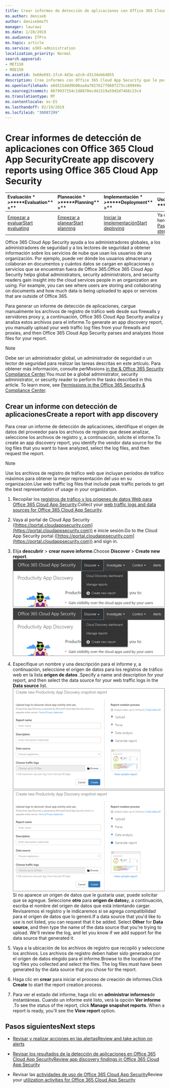 ```yaml
---
title: Crear informes de detección de aplicaciones con Office 365 Cloud App Security
ms.author: deniseb
author: denisebmsft
manager: laurawi
ms.date: 1/28/2019
ms.audience: ITPro
ms.topic: article
ms.service: o365-administration
localization_priority: Normal
search.appverid:
- MET150
- MOE150
ms.assetid: 3e68e691-1fc4-4d3e-a2c0-d3134eb64055
description: Cree informes con Office 365 Cloud App Security que le permita conocer cómo los usuarios de su organización usan Office 365 y otras aplicaciones.
ms.openlocfilehash: e0d515ddd9b08aa4a70276177060f273cc89949e
ms.sourcegitcommit: 8679937354c1d8870ecd41519a59d2d7468c23c4
ms.translationtype: MT
ms.contentlocale: es-ES
ms.lasthandoff: 02/19/2019
ms.locfileid: "30087299"
---
```

# <a name="create-app-discovery-reports-using-office-365-cloud-app-security"></a><span data-ttu-id="152f4-103">Crear informes de detección de aplicaciones con Office 365 Cloud App Security</span><span class="sxs-lookup"><span data-stu-id="152f4-103">Create app discovery reports using Office 365 Cloud App Security</span></span>

|<span data-ttu-id="152f4-104">Evaluación \* *\>*\*</span><span class="sxs-lookup"><span data-stu-id="152f4-104">\*\*\*\*Evaluation\*\* \>\*\*</span></span>|<span data-ttu-id="152f4-105">Planeación \* *\>*\*</span><span class="sxs-lookup"><span data-stu-id="152f4-105">\*\*\*\*Planning\*\* \>\*\*</span></span>|<span data-ttu-id="152f4-106">Implementación \* *\>*\*</span><span class="sxs-lookup"><span data-stu-id="152f4-106">\*\*\*\*Deployment\*\* \>\*\*</span></span>|<span data-ttu-id="152f4-107">Uso \* \* \* \*</span><span class="sxs-lookup"><span data-stu-id="152f4-107">\*\*\*\*Utilization\*\*\*\*</span></span>|
|:-----|:-----|:-----|:-----|
|[<span data-ttu-id="152f4-108">Empezar a evaluar</span><span class="sxs-lookup"><span data-stu-id="152f4-108">Start evaluating</span></span>](office-365-cas-overview.md) <br/> |[<span data-ttu-id="152f4-109">Empezar a planear</span><span class="sxs-lookup"><span data-stu-id="152f4-109">Start planning</span></span>](get-ready-for-office-365-cas.md) <br/> |[<span data-ttu-id="152f4-110">Iniciar la implementación</span><span class="sxs-lookup"><span data-stu-id="152f4-110">Start deploying</span></span>](turn-on-office-365-cas.md) <br/> |<span data-ttu-id="152f4-111">Ya está aquí.</span><span class="sxs-lookup"><span data-stu-id="152f4-111">You are here!</span></span>  <br/> [<span data-ttu-id="152f4-112">Pasos siguientes</span><span class="sxs-lookup"><span data-stu-id="152f4-112">Next steps</span></span>](#next-steps) <br/> |
   
<span data-ttu-id="152f4-p101">Office 365 Cloud App Security ayuda a los administradores globales, a los administradores de seguridad y a los lectores de seguridad a obtener información sobre los servicios de nube que usan los usuarios de una organización. Por ejemplo, puede ver dónde los usuarios almacenan y colaboran en documentos y cuántos datos se cargan en aplicaciones o servicios que se encuentran fuera de Office 365.</span><span class="sxs-lookup"><span data-stu-id="152f4-p101">Office 365 Cloud App Security helps global administrators, security administrators, and security readers gain insight into the cloud services people in an organization are using. For example, you can see where users are storing and collaborating on documents and how much data is being uploaded to apps or services that are outside of Office 365.</span></span>
  
<span data-ttu-id="152f4-115">Para generar un informe de detección de aplicaciones, cargue manualmente los archivos de registro de tráfico web desde sus firewalls y servidores proxy y, a continuación, Office 365 Cloud App Security analiza y analiza estos archivos para el informe.</span><span class="sxs-lookup"><span data-stu-id="152f4-115">To generate an app discovery report, you manually upload your web traffic log files from your firewalls and proxies, and then Office 365 Cloud App Security parses and analyzes those files for your report.</span></span>
  
> [!NOTE]
> <span data-ttu-id="152f4-p102">Debe ser un administrador global, un administrador de seguridad o un lector de seguridad para realizar las tareas descritas en este artículo. Para obtener más información, consulte perMissions [in the &amp; Office 365 Security Compliance Center](permissions-in-the-security-and-compliance-center.md).</span><span class="sxs-lookup"><span data-stu-id="152f4-p102">You must be a global administrator, security administrator, or security reader to perform the tasks described in this article. To learn more, see [Permissions in the Office 365 Security &amp; Compliance Center](permissions-in-the-security-and-compliance-center.md).</span></span> 
  
## <a name="create-a-report-with-app-discovery"></a><span data-ttu-id="152f4-118">Crear un informe con detección de aplicaciones</span><span class="sxs-lookup"><span data-stu-id="152f4-118">Create a report with app discovery</span></span>

<span data-ttu-id="152f4-119">Para crear un informe de detección de aplicaciones, identifique el origen de datos del proveedor para los archivos de registro que desee analizar, seleccione los archivos de registro y, a continuación, solicite el informe.</span><span class="sxs-lookup"><span data-stu-id="152f4-119">To create an app discovery report, you identify the vendor data source for the log files that you want to have analyzed, select the log files, and then request the report.</span></span>
  
> [!NOTE]
> <span data-ttu-id="152f4-120">Use los archivos de registro de tráfico web que incluyan períodos de tráfico máximos para obtener la mejor representación del uso en su organización.</span><span class="sxs-lookup"><span data-stu-id="152f4-120">Use web traffic log files that include peak traffic periods to get the best representation of usage in your organization.</span></span> 
  
1. <span data-ttu-id="152f4-121">Recopilar los [registros de tráfico y los orígenes de datos Web para Office 365 Cloud App Security](web-traffic-logs-and-data-sources-for-ocas.md).</span><span class="sxs-lookup"><span data-stu-id="152f4-121">Collect your [web traffic logs and data sources for Office 365 Cloud App Security](web-traffic-logs-and-data-sources-for-ocas.md).</span></span>
    
2. <span data-ttu-id="152f4-122">Vaya al portal de Cloud App Security ([https://portal.cloudappsecurity.com](https://portal.cloudappsecurity.com)) e inicie sesión.</span><span class="sxs-lookup"><span data-stu-id="152f4-122">Go to the Cloud App Security portal ([https://portal.cloudappsecurity.com](https://portal.cloudappsecurity.com)) and sign in.</span></span> 
       
3. <span data-ttu-id="152f4-123">Elija **descubrir** \> **crear nuevo informe**.</span><span class="sxs-lookup"><span data-stu-id="152f4-123">Choose **Discover** \> **Create new report**.</span></span> <br><span data-ttu-id="152f4-124">![En el portal de Office 365 CAS, elija descubrir](media/73b5299f-94b5-49dd-a00f-154d188eb2c5.png)</span><span class="sxs-lookup"><span data-stu-id="152f4-124">![In the Office 365 CAS portal, choose Discover](media/73b5299f-94b5-49dd-a00f-154d188eb2c5.png)</span></span><br>
  
4. <span data-ttu-id="152f4-125">Especifique un nombre y una descripción para el informe y, a continuación, seleccione el origen de datos para los registros de tráfico web en la lista **origen de datos** .</span><span class="sxs-lookup"><span data-stu-id="152f4-125">Specify a name and description for your report, and then select the data source for your web traffic logs in the **Data source** list.</span></span> <br><span data-ttu-id="152f4-126">![En entidades de certificación de O365 \> , elija descubrir crear nuevo informe.](media/22e660f0-5eb2-49fa-9fea-f88a5809a07b.png)</span><span class="sxs-lookup"><span data-stu-id="152f4-126">![In O365 CAS, choose Discover \> Create new report](media/22e660f0-5eb2-49fa-9fea-f88a5809a07b.png)</span></span><br><span data-ttu-id="152f4-p103">Si no aparece un origen de datos que le gustaría usar, puede solicitar que se agregue. Seleccione **otro** para **origen de datos**y, a continuación, escriba el nombre del origen de datos que está intentando cargar. Revisaremos el registro y le indicaremos si se agrega compatibilidad para el origen de datos que lo generó.</span><span class="sxs-lookup"><span data-stu-id="152f4-p103">If a data source that you'd like to use is not listed, you can request that it be added. Select **Other** for **Data source**, and then type the name of the data source that you're trying to upload. We'll review the log, and let you know if we add support for the data source that generated it.</span></span> 
  
5. <span data-ttu-id="152f4-p104">Vaya a la ubicación de los archivos de registro que recopiló y seleccione los archivos. Los archivos de registro deben haber sido generados por el origen de datos elegido para el informe.</span><span class="sxs-lookup"><span data-stu-id="152f4-p104">Browse to the location of the log files you collected and select the files. The log files must have been generated by the data source that you chose for the report.</span></span>
    
6. <span data-ttu-id="152f4-132">Haga clic en **crear** para iniciar el proceso de creación de informes.</span><span class="sxs-lookup"><span data-stu-id="152f4-132">Click **Create** to start the report creation process.</span></span> 
    
7. <span data-ttu-id="152f4-p105">Para ver el estado del informe, haga clic en **administrar informes**de instantáneas. Cuando un informe esté listo, verá la opción **Ver informe** .</span><span class="sxs-lookup"><span data-stu-id="152f4-p105">To see the status of the report, click **Manage snapshot reports**. When a report is ready, you'll see the **View report** option.</span></span> 
    
## <a name="next-steps"></a><span data-ttu-id="152f4-135">Pasos siguientes</span><span class="sxs-lookup"><span data-stu-id="152f4-135">Next steps</span></span>

- [<span data-ttu-id="152f4-136">Revisar y realizar acciones en las alertas</span><span class="sxs-lookup"><span data-stu-id="152f4-136">Review and take action on alerts</span></span>](review-office-365-cas-alerts.md)
    
- [<span data-ttu-id="152f4-137">Revisar los resultados de la detección de aplicaciones en Office 365 Cloud App Security</span><span class="sxs-lookup"><span data-stu-id="152f4-137">Review app discovery findings in Office 365 Cloud App Security</span></span>](review-app-discovery-findings-in-ocas.md)
    
- <span data-ttu-id="152f4-138">Revisar las [actividades de uso de Office 365 Cloud App Security](utilization-activities-for-ocas.md)</span><span class="sxs-lookup"><span data-stu-id="152f4-138">Review your [utilization activities for Office 365 Cloud App Security](utilization-activities-for-ocas.md)</span></span>
    

